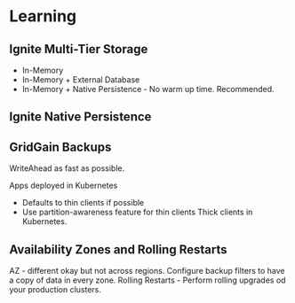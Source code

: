 # Learning

## Ignite Multi-Tier Storage
* In-Memory
* In-Memory + External Database
* In-Memory + Native Persistence - No warm up time. Recommended.

## Ignite Native Persistence


## GridGain Backups

WriteAhead as fast as possible.

Apps deployed in Kubernetes
* Defaults to thin clients if possible
* Use partition-awareness feature for thin clients
Thick clients in Kubernetes.

## Availability Zones and Rolling Restarts
AZ - different okay but not across regions. Configure backup filters to have a copy of data in every zone.
Rolling Restarts - Perform rolling upgrades od your production clusters.